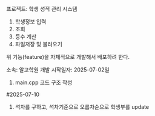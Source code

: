 프로젝트: 학생 성적 관리 시스템
1. 학생정보 입력
2. 조회
3. 등수 계산
4. 파일저장 및 불러오기

위 기능(feature)을 자체적으로 개발해서 배포하려 한다.

소속: 알고학원
개발 시작일자: 2025-07-02일

1. main.cpp 코드 구조 작성

#2025-07-10
1. 석차를 구하고, 석차기준으로 오름차순으로 학생부를 update


